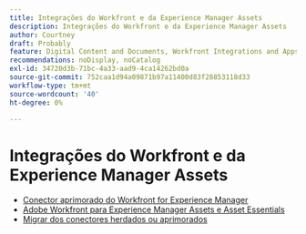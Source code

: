```yaml
---
title: Integrações do Workfront e da Experience Manager Assets
description: Integrações do Workfront e da Experience Manager Assets
author: Courtney
draft: Probably
feature: Digital Content and Documents, Workfront Integrations and Apps
recommendations: noDisplay, noCatalog
exl-id: 34720d3b-71bc-4a33-aad9-4ca14262bd0a
source-git-commit: 752caa1d94a09871b97a11400d83f28853118d33
workflow-type: tm+mt
source-wordcount: '40'
ht-degree: 0%

---
```


# Integrações do Workfront e da Experience Manager Assets

* [Conector aprimorado do Workfront for Experience Manager](../../documents/workfront-and-experience-manager-integrations/workfront-for-experience-manager-enhanced-connector/workfront-for-aem-enhanced-connector.md)
* [Adobe Workfront para Experience Manager Assets e Asset Essentials](../../documents/adobe-workfront-for-experience-manager-assets-essentials/workfront-for-aem-asset-essentials.md)
* [Migrar dos conectores herdados ou aprimorados](/help/quicksilver/documents/workfront-and-experience-manager-integrations/legacy-enhanced-connector-migration/migrate-to-workfont-integration.md)